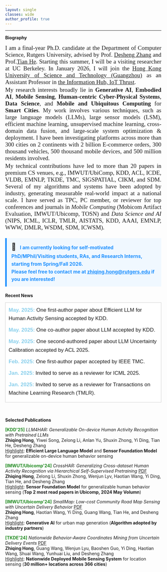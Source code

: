 ```yaml
---
layout: single
classes: wide
author_profile: true
---
```


***
**Biography**
<div style="font-family: 'Times New Roman', Times, serif; font-size: 19px; text-align: justify;">
    I am a final-year Ph.D. candidate at the Department of Computer Science, Rutgers University, advised by Prof. 
    <a href="https://www.cs.rutgers.edu/~dz220/" target="_blank" rel="noopener noreferrer">Desheng Zhang</a> and Prof.<a href="https://www-users.cs.umn.edu/~tianhe/" target="_blank" rel="noopener noreferrer">Tian He</a>. Starting this summer, I will be a visiting researcher at UC Berkeley. In January 2026, I will join the <a href="https://www.hkust-gz.edu.cn/" target="_blank" rel="noopener noreferrer">Hong Kong University of Science and Technology (Guangzhou)</a> as an Assistant Professor in <a href="https://iott.hkust-gz.edu.cn/" target="_blank" rel="noopener noreferrer">the Information Hub, IoT Thrust</a>. 
    
</div>
<div style="height: 3px;"></div> <!-- 空行 -->
<div style="font-family: 'Times New Roman', Times, serif; font-size: 19px; text-align: justify;">
    My research interests broadly lie in <strong>Generative AI</strong>, <strong>Embodied AI</strong>, <strong>Mobile Sensing</strong>, <strong>Human-centric Cyber-Physical Systems</strong>, <strong>Data Science</strong>, 
    and <strong>Mobile and Ubiquitous Computing</strong> for <strong>Smart Cities</strong>. 
    My work involves various techniques, such as large language models (LLMs), large sensor models (LSM), efficient machine learning, 
    unsupervised machine learning, cross-domain data fusion, and large-scale system optimization & deployment. I have been investigating 
    platforms across more than 300 cities on 2 continents with 2 billion E-commerce orders, 300 thousand vehicles, 500 thousand mobile 
    devices, and 500 million residents involved.
</div>
<div style="height: 3px;"></div> <!-- 空行 -->
<div style="font-family: 'Times New Roman', Times, serif; font-size: 19px; text-align: justify;">
  My technical contributions have led to more than 20 papers in premium CS venues, e.g., IMWUT/UbiComp, KDD, ACL, ICDE, VLDB, EMNLP, TKDE, TMC, SIGSPATIAL, CIKM, and SDM. Several of my algorithms and systems have been adopted by industry, generating measurable real-world impact at a national scale. I have served as TPC, PC member, or reviewer for top conferences and journals in <em>Mobile Computing</em> (Mobicom Artifact Evaluation, IMWUT/Ubicomp, TOSN) and <em>Data Science and AI</em> (NIPS, ICML, ICLR, TMLR, AISTATS, KDD, AAAI, EMNLP, WWW, DMLR, WSDM, SDM, ICWSM).
</div>

<div style="height: 3px;"></div> <!-- 空行 -->

<div style="background-color: #f0f8ff; border-left: 5px solid #1e90ff; padding: 10px 15px; margin: 20px 0; font-size: 1.1em; line-height: 1.6;">
  <span style="font-size: 1.5em; margin-right: 8px;">📢</span>
  <span style="color: #1e90ff; font-weight: bold;">
    I am currently looking for self-motivated PhD/MPhil/Visiting students, RAs, and Research Interns, starting from Spring/Fall 2026.
    <br>
    Please feel free to contact me at <u>zhiqing.hong@rutgers.edu</u> if you are interested!
  </span>
</div>



**Recent News**

<div style="max-height: 300px; overflow-y: auto; border: 1px solid #ccc; padding: 10px; font-family: Arial, sans-serif; background-color: #ffffff; line-height: 1.6; font-size: 17px;">
    <div style="margin-bottom: 10px;">
        <span style="color: #87CEEB; font-weight: bold;">May. 2025:</span> One first-author paper about Efficient LLM for Human Activity Sensing accepted by KDD. 
    </div>
    <div style="margin-bottom: 10px;">
        <span style="color: #87CEEB; font-weight: bold;">May. 2025:</span> One co-author paper about LLM accepted by KDD. 
    </div>
    <div style="margin-bottom: 10px;">
        <span style="color: #87CEEB; font-weight: bold;">May. 2025:</span> One second-authored paper about LLM Uncertainty Calibration accepted by ACL 2025.
    </div>
    <div style="margin-bottom: 10px;">
        <span style="color: #87CEEB; font-weight: bold;">Feb. 2025:</span> One first-author paper accepted by IEEE TMC. 
    </div>
    <div style="margin-bottom: 10px;">
        <span style="color: #87CEEB; font-weight: bold;">Jan. 2025:</span> Invited to serve as a reviewer for ICML 2025. 
    </div>
    <div style="margin-bottom: 10px;">
        <span style="color: #87CEEB; font-weight: bold;">Jan. 2025:</span> Invited to serve as a reviewer for Transactions on Machine Learning Research (TMLR).
    </div>
    <div style="margin-bottom: 10px;">
        <span style="color: #87CEEB; font-weight: bold;">Dec. 2024:</span> One co-authored paper about GNSS Mobile Sensing accepted by Percom 2025.
    </div>
    <div style="margin-bottom: 10px;">
        <span style="color: #87CEEB; font-weight: bold;">Dec. 2024:</span> One second-authored paper about Generative AI for IoT Trajectory Generation accepted by SDM 2025.
    </div>
    <div style="margin-bottom: 10px;">
        <span style="color: #87CEEB; font-weight: bold;">Nov. 2024:</span> Glad to be recognized as Top Reviewer for NIPS 2024.
    </div>
    <div style="margin-bottom: 10px;">
        <span style="color: #87CEEB; font-weight: bold;">Nov. 2024:</span> One second-authored paper about LLMs for Spatial Language accepted by KDD 2025.
    </div>
    <div style="margin-bottom: 10px;">
        <span style="color: #87CEEB; font-weight: bold;">Oct. 2024:</span> Invited talk about Generalizable Human Behavior Sensing at Ubicomp/FairComp 2024, Melbourn, Australia.
    </div>
    <div style="margin-bottom: 10px;">
        <span style="color: #87CEEB; font-weight: bold;">Oct. 2024:</span> One co-authored paper about Interpreting
Foundation Language Models accepted by EMNLP 2024.
    </div>
    <div style="margin-bottom: 10px;">
        <span style="color: #87CEEB; font-weight: bold;">Sep. 2024:</span> One co-authored paper accepted by SIGSPATIAL 2024.
    </div>
    <div style="margin-bottom: 10px;">
        <span style="color: #87CEEB; font-weight: bold;">Aug. 2024:</span> Serve as reviewer for KDD 2025 and PC member for AAAI 2025.
    </div>
    <div style="margin-bottom: 10px;">
        <span style="color: #87CEEB; font-weight: bold;">July. 2024:</span> Two co-authored papers accepted by CIKM 2024.
    </div>
    <div style="margin-bottom: 10px;">
        <span style="color: #87CEEB; font-weight: bold;">June. 2024:</span> One second-authored paper accepted by VLDB 2024.
    </div>
    <div style="margin-bottom: 10px;">
        <span style="color: #87CEEB; font-weight: bold;">May. 2024:</span> One paper accepted by TKDE.
    </div>
    <div style="margin-bottom: 10px;">
        <span style="color: #87CEEB; font-weight: bold;">May. 2024:</span> Serve as Reviewer for NIPS 2024.
    </div>
    <div style="margin-bottom: 10px;">
        <span style="color: #87CEEB; font-weight: bold;">May. 2024:</span> Serve as a PC member for ICWSM 2025.
    </div>
    <div style="margin-bottom: 10px;">
        <span style="color: #87CEEB; font-weight: bold;">May. 2024:</span> Three co-authored papers accepted by KDD 2024.
    </div>
    <div style="margin-bottom: 10px;">
        <span style="color: #87CEEB; font-weight: bold;">Apr. 2024:</span> Two papers accepted by IMWUT/Ubicomp'24.
    </div>
    <div style="margin-bottom: 10px;">
        <span style="color: #87CEEB; font-weight: bold;">Feb. 2024:</span> Serve as a PC member for MobiCom 2024 Artifacts Evaluation.
    </div>
    <div style="margin-bottom: 10px;">
        <span style="color: #87CEEB; font-weight: bold;">Jan. 2024:</span> Serve as a Reviewer for KDD 2024, WWW 2024.
    </div>
    <div style="margin-bottom: 10px;">
        <span style="color: #87CEEB; font-weight: bold;">Dec. 2023:</span> Receive ICDM Travel Grant.
    </div>
    <div style="margin-bottom: 10px;">
        <span style="color: #87CEEB; font-weight: bold;">Dec. 2023:</span> Serve as a Reviewer for IMWUT/Ubicomp'24.
    </div>
    <div style="margin-bottom: 10px;">
        <span style="color: #87CEEB; font-weight: bold;">Nov. 2023:</span> Serve as a Reviewer for DMLR (first round of submission) and AISTATS 2024, PC member for LREC-COLING 2024.
    </div>
    <div style="margin-bottom: 10px;">
        <span style="color: #87CEEB; font-weight: bold;">Oct. 2023:</span> Serve as a PC member for AAAI 2024.
    </div>
    <div style="margin-bottom: 10px;">
        <span style="color: #87CEEB; font-weight: bold;">Sep. 2023:</span> Serve as a reviewer for TOSN, PC member for ICWSM 2024 and SDM 2024.
    </div>
    <div style="margin-bottom: 10px;">
        <span style="color: #87CEEB; font-weight: bold;">Aug. 2023:</span> Serve as a PC member for WSDM 2024.
    </div>
    <div style="margin-bottom: 10px;">
        <span style="color: #87CEEB; font-weight: bold;">Aug. 2023:</span> Two papers accepted by CIKM'23.
    </div>
    <div style="margin-bottom: 10px;">
        <span style="color: #87CEEB; font-weight: bold;">Aug. 2023:</span> Serve as Reviewer for EMNLP 2023.
    </div>
    <div style="margin-bottom: 10px;">
        <span style="color: #87CEEB; font-weight: bold;">Feb. 2023:</span> One co-authored paper accepted by ICDE'23.
    </div>
    <div style="margin-bottom: 10px;">
        <span style="color: #87CEEB; font-weight: bold;">Feb. 2023:</span> Serve as Reviewer for KDD 2023.
    </div>
    <div style="margin-bottom: 10px;">
        <span style="color: #87CEEB; font-weight: bold;">Aug. 2022:</span> Two papers accepted by SIGSPATIAL'22.
    </div>
    <div style="margin-bottom: 10px;">
        <span style="color: #87CEEB; font-weight: bold;">Aug. 2022:</span> One paper accepted by CIKM'22.
    </div>
    <div style="margin-bottom: 10px;">
        <span style="color: #87CEEB; font-weight: bold;">Apr. 2022:</span> Two papers accepted by Ubicomp'22.
    </div>
    <div style="margin-bottom: 10px;">
        <span style="color: #87CEEB; font-weight: bold;">Mar. 2021:</span> Visit JD Logistics, AI and Data Science Group, hosted by Prof. Tian He.
    </div>
</div>


<br>
<br>

**Selected Publications**

<span style="color:Forestgreen;font-weight:bold">[KDD'25]</span> *LLM4HAR: Generalizable On-device Human Activity Recognition with Pretrained LLMs* <br>
**Zhiqing Hong**, Yiwei Song, Zelong Li, Anlan Yu, Shuxin Zhong, Yi Ding, Tian He, Desheng Zhang<br>
<u>Highlight</u>: **Efficient Large Language Model** and **Sensor Foundation Model** for generalizable on-device human behavior sensing

<span style="color:Forestgreen;font-weight:bold">[IMWUT/Ubicomp'24]</span> *CrossHAR: Generalizing Cross-dataset Human Activity Recognition via Hierarchical Self-Supervised Pretraining* [PDF](https://dl.acm.org/doi/10.1145/3659597) <br>
**Zhiqing Hong**, Zelong Li, Shuxin Zhong, Wenjun Lyv, Haotian Wang, Yi Ding, Tian He, and Desheng Zhang<br>
<u>Highlight</u>: **Sensor Foundation Model** for generalizable human behavior sensing (**Top 2 most read papers in Ubicomp, 2024 May Volumn**)

<span style="color:Forestgreen;font-weight:bold">[IMWUT/Ubicomp'24]</span> *SmallMap: Low-cost Community Road Map Sensing with Uncertain Delivery Behavior* [PDF](https://dl.acm.org/doi/10.1145/3659596) <br>
**Zhiqing Hong**, Haotian Wang, Yi Ding, Guang Wang, Tian He, and Desheng Zhang<br>
<u>Highlight</u>: **Generative AI** for urban map generation (**Algorithm adopted by industry partners**)

<span style="color:Forestgreen;font-weight:bold">[TKDE'24]</span> *Nationwide Behavior-Aware Coordinates Mining from Uncertain Delivery Events* [PDF](https://ieeexplore.ieee.org/document/10552380) <br>
**Zhiqing Hong**, Guang Wang, Wenjun Lyu, Baoshen Guo, Yi Ding, Haotian Wang, Shuai Wang, Yunhuai Liu, and Desheng Zhang<br>
<u>Highlight</u>: **Nationwide Deployed Mobile Sensing System** for location sensing (**30 million+ locations across 366 cities**)

<!--
**Recent News**
* Aug. 2024: Serve as reviewer for KDD 2025 and PC member for AAAI 2025.
* July. 2024: Two co-authored papers accepted by CIKM 2024.
* June. 2024: One co-authored paper accepted by VLDB 2024.
* May. 2024: One paper accepted by TKDE. 
* May.2024: Serve as Reviewer for NIPS 2024.
* May.2024: Serve as a PC member for ICWSM 2025.
* May.2024: Three co-authored papers accepted by KDD 2024.
* Apr.2024: Two papers accepted by IMWUT/Ubicomp'24.
* Feb.2024: Serve as a PC member for MobiCom 2024 Artifacts Evaluation.
* Jan.2024: Serve as a Reviewer for KDD 2024, WWW 2024.
* Dec.2023: Receive ICDM Travel Grant.
* Dec.2023: Serve as a Reviewer for IMWUT/Ubicomp'24.
* Nov.2023: Serve as a Reviewer for DMLR (first round of submission) and AISTATS 2024, PC member for LREC-COLING 2024. 
* Oct.2023: Serve as a PC member for AAAI 2024.
* Sep.2023: Serve as a reviewer for TOSN, PC member for ICWSM 2024 and SDM 2024.
* Aug.2023: Serve as a PC member for WSDM 2024.
* Aug.2023: Two papers accepted by CIKM'23.
* Aug.2023: Serve as Reviewer for EMNLP 2023.
* Feb.2023: One co-authored paper accepted by ICDE'23.
* Feb.2023: Serve as Reviewer for KDD 2023.
* Aug.2022: Two papers accepted by SIGSPATIAL'22.
* Aug.2022: One paper accepted by CIKM'22.
* Apr.2022: Two papers accepted by Ubicomp'22.
* Mar.2021: Visit JD Logistics, AI and Data Science Group, hosted by Prof. [Tian He](https://www-users.cs.umn.edu/~tianhe/).
-->



&emsp;
&emsp;
&emsp;
&emsp;
&emsp;
&emsp;
&emsp;
&emsp;






<script type="text/javascript" id="clustrmaps" src="//clustrmaps.com/map_v2.js?d=VUzuGzdDIXT10ku_aUuY2VDKm0mMNjK2g6da6P3BbMQ&cl=ffffff&w=253&t=m"></script>
